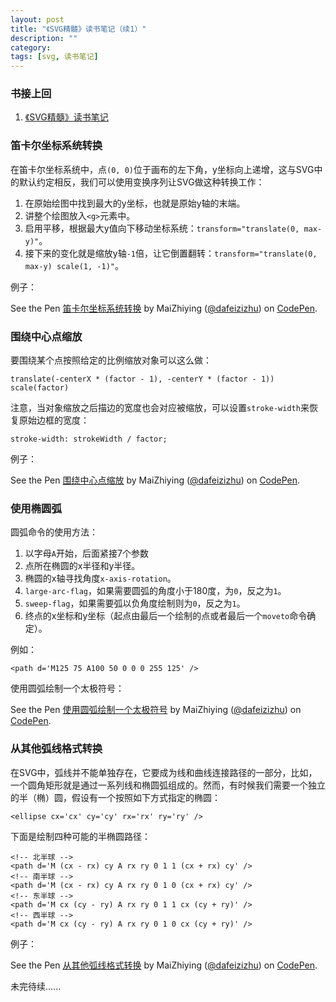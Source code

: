 ```yaml
---
layout: post
title: "《SVG精髓》读书笔记（续1）"
description: ""
category: 
tags: [svg, 读书笔记]
---
```


<script async src="https://static.codepen.io/assets/embed/ei.js"></script>

### 书接上回

1. [《SVG精髓》读书笔记](/posts/2018/08/29/svg-essentials-summary.html)

### 笛卡尔坐标系统转换

在笛卡尔坐标系统中，点`(0, 0)`位于画布的左下角，y坐标向上递增，这与SVG中的默认约定相反，我们可以使用变换序列让SVG做这种转换工作：

1. 在原始绘图中找到最大的y坐标，也就是原始y轴的末端。
2. 讲整个绘图放入`<g>`元素中。
3. 启用平移，根据最大y值向下移动坐标系统：`transform="translate(0, max-y)"`。
4. 接下来的变化就是缩放y轴`-1`倍，让它倒置翻转：`transform="translate(0, max-y) scale(1, -1)"`。

例子：

<p data-height="265" data-theme-id="0" data-slug-hash="pOWGrY" data-default-tab="html,result" data-user="dafeizizhu" data-pen-title="笛卡尔坐标系统转换" class="codepen">See the Pen <a href="https://codepen.io/dafeizizhu/pen/pOWGrY/">笛卡尔坐标系统转换</a> by MaiZhiying (<a href="https://codepen.io/dafeizizhu">@dafeizizhu</a>) on <a href="https://codepen.io">CodePen</a>.</p>

### 围绕中心点缩放

要围绕某个点按照给定的比例缩放对象可以这么做：

    translate(-centerX * (factor - 1), -centerY * (factor - 1)) scale(factor)

注意，当对象缩放之后描边的宽度也会对应被缩放，可以设置`stroke-width`来恢复原始边框的宽度：

    stroke-width: strokeWidth / factor;

例子：

<p data-height="265" data-theme-id="0" data-slug-hash="VGMgrp" data-default-tab="html,result" data-user="dafeizizhu" data-pen-title="围绕中心点缩放" class="codepen">See the Pen <a href="https://codepen.io/dafeizizhu/pen/VGMgrp/">围绕中心点缩放</a> by MaiZhiying (<a href="https://codepen.io/dafeizizhu">@dafeizizhu</a>) on <a href="https://codepen.io">CodePen</a>.</p>

### 使用椭圆弧

圆弧命令的使用方法：

1. 以字母`A`开始，后面紧接7个参数
2. 点所在椭圆的x半径和y半径。
3. 椭圆的x轴寻找角度`x-axis-rotation`。
4. `large-arc-flag`，如果需要圆弧的角度小于180度，为`0`，反之为`1`。
5. `sweep-flag`，如果需要弧以负角度绘制则为`0`，反之为`1`。
6. 终点的x坐标和y坐标（起点由最后一个绘制的点或者最后一个`moveto`命令确定）。

例如：

    <path d='M125 75 A100 50 0 0 0 255 125' />

使用圆弧绘制一个太极符号：

<p data-height="265" data-theme-id="0" data-slug-hash="ZMXwqE" data-default-tab="html,result" data-user="dafeizizhu" data-pen-title="使用圆弧绘制一个太极符号" class="codepen">See the Pen <a href="https://codepen.io/dafeizizhu/pen/ZMXwqE/">使用圆弧绘制一个太极符号</a> by MaiZhiying (<a href="https://codepen.io/dafeizizhu">@dafeizizhu</a>) on <a href="https://codepen.io">CodePen</a>.</p>

### 从其他弧线格式转换

在SVG中，弧线并不能单独存在，它要成为线和曲线连接路径的一部分，比如，一个圆角矩形就是通过一系列线和椭圆弧组成的。然而，有时候我们需要一个独立的半（椭）圆，假设有一个按照如下方式指定的椭圆：

    <ellipse cx='cx' cy='cy' rx='rx' ry='ry' />

下面是绘制四种可能的半椭圆路径：

    <!-- 北半球 -->
    <path d='M (cx - rx) cy A rx ry 0 1 1 (cx + rx) cy' />
    <!-- 南半球 -->
    <path d='M (cx - rx) cy A rx ry 0 1 0 (cx + rx) cy' />
    <!-- 东半球 -->
    <path d='M cx (cy - ry) A rx ry 0 1 1 cx (cy + ry)' />
    <!-- 西半球 -->
    <path d='M cx (cy - ry) A rx ry 0 1 0 cx (cy + ry)' />

例子：

<p data-height="265" data-theme-id="0" data-slug-hash="zJEeVB" data-default-tab="html,result" data-user="dafeizizhu" data-pen-title="从其他弧线格式转换" class="codepen">See the Pen <a href="https://codepen.io/dafeizizhu/pen/zJEeVB/">从其他弧线格式转换</a> by MaiZhiying (<a href="https://codepen.io/dafeizizhu">@dafeizizhu</a>) on <a href="https://codepen.io">CodePen</a>.</p>

未完待续......
